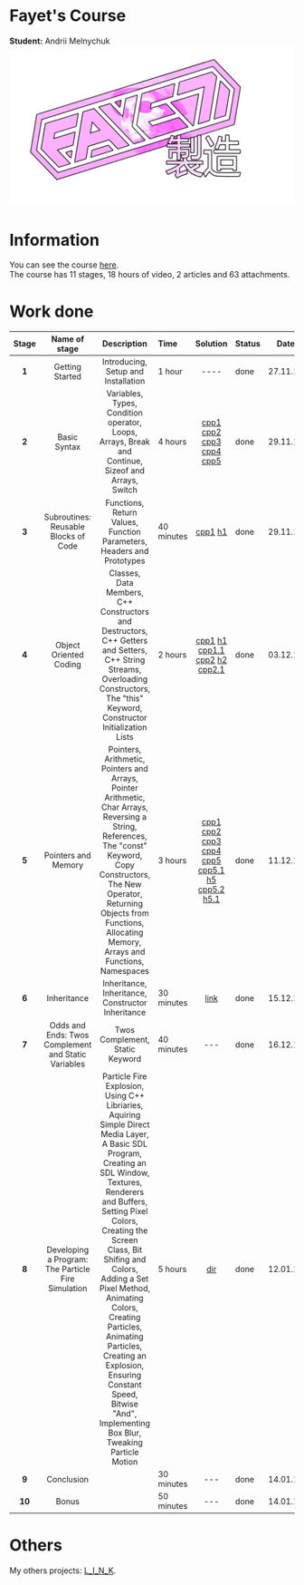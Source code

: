 # Fayet's Course  
**Student:** Andrii Melnychuk  
![logo](otherFiles/fayetprod.png)

# Information  
You can see the course [here](https://www.udemy.com/course/free-learn-c-tutorial-beginners/).  
The course has 11 stages, 18 hours of video, 2 articles and 63 attachments.

# Work done  
|**Stage**|**Name of stage**|**Description**          |**Time**|**Solution**|**Status**|**Date**
|:----------:|:---------------:|:--------------------:|:-------|:-------------:|:---------|:----------:|
|**1**|Getting Started|Introducing, Setup and Installation|1 hour|----| done|27.11.19|
|**2**|Basic Syntax|Variables, Types,  Condition operator, Loops, Arrays, Break and Continue, Sizeof and Arrays, Switch|4 hours|[cpp1](practiceFiles/Stage2/stg2prc1/stg2prc1/stg2prc1.cpp) [cpp2](practiceFiles/Stage2/stg2prc2/stg2prc2/stg2prc2.cpp) [cpp3](practiceFiles/Stage2/stg2prc3/stg2prc3/stg2prc3.cpp) [cpp4](practiceFiles/Stage2/stg2prc4/stg2prc4/stg2prc4.cpp) [cpp5](practiceFiles/Stage2/stg2prc5/stg2prc5/stg2prc5.cpp)|done|29.11.19|
|**3**|Subroutines: Reusable Blocks of Code|Functions, Return Values, Function Parameters, Headers and Prototypes|40 minutes|[cpp1](practiceFiles/Stage3/stg3prc1/stg3prc1/stg3prc1.cpp) [h1](practiceFiles/Stage3/stg3prc1/stg3prc1/utilit.h)|done|29.11.19|
|**4**|Object Oriented Coding|Classes, Data Members, C++ Constructors and Destructors, C++ Getters and Setters, C++ String Streams, Overloading Constructors, The "this" Keyword, Constructor Initialization Lists|2 hours|[cpp1](practiceFiles/Stage4/stg4prc1/stg4prc1/stg4prc1.cpp) [h1](practiceFiles/Stage4/stg4prc1/stg4prc1/Cat.h) [cpp1.1](practiceFiles/Stage4/stg4prc1/stg4prc1/Cat.cpp) [cpp2](practiceFiles/Stage4/stg4prc2/stg4prc2/stg4prc2.cpp) [h2](practiceFiles/Stage4/stg4prc2/stg4prc2/Person.h) [cpp2.1](practiceFiles/Stage4/stg4prc2/stg4prc2/Person.cpp)|done|03.12.19|
|**5**|Pointers and Memory|Pointers, Arithmetic, Pointers and Arrays, Pointer Arithmetic, Char Arrays, Reversing a String, References, The "const" Keyword, Copy Constructors, The New Operator, Returning Objects from Functions, Allocating Memory, Arrays and Functions, Namespaces|3 hours|[cpp1](practiceFiles/Stage5/stg5prc1/stg5prc1/stg5prc1.cpp) [cpp2](practiceFiles/Stage5/stg5prc2/stg5prc2/stg5prc2.cpp)  [cpp3](practiceFiles/Stage5/stg5prc3/stg5prc3/stg5prc3.cpp) [cpp4](practiceFiles/Stage5/stg5prc4/stg5prc4/stg5prc4.cpp) [cpp5](practiceFiles/Stage5/stg5prc5/stg5prc5/stg5prc5.cpp) [cpp5.1](practiceFiles/Stage5/stg5prc5/stg5prc5/Animal.cpp) [h5](practiceFiles/Stage5/stg5prc5/stg5prc5/Animal.h) [cpp5.2](practiceFiles/Stage5/stg5prc5/stg5prc5/Cat.cpp) [h5.1](practiceFiles/Stage5/stg5prc5/stg5prc5/Cat.h)|done|11.12.19|
|**6**|Inheritance|Inheritance, Inheritance, Constructor Inheritance|30 minutes|[link](https://github.com/Fayetli/Fayet-sOOPproject)|done|15.12.19|
|**7**|Odds and Ends: Twos Complement and Static Variables|Twos Complement, Static Keyword|40 minutes|---|done|16.12.19|
|**8**|Developing a Program: The Particle Fire Simulation|Particle Fire Explosion, Using C++ Libriaries, Aquiring Simple Direct Media Layer, A Basic SDL Program, Creating an SDL Window, Textures, Renderers and Buffers, Setting Pixel Colors, Creating the Screen Class, Bit Shifing and Colors, Adding a Set Pixel Method, Animating Colors, Creating Particles, Animating Particles, Creating an Explosion, Ensuring Constant Speed, Bitwise "And", Implementing Box Blur, Tweaking Particle Motion|5 hours|[dir](practiceFiles/Stage8/)|done|12.01.19|
|**9**|Conclusion||30 minutes|---|done|14.01.19|
|**10**|Bonus||50 minutes|---|done|14.01.19|


# Others
My others projects: [L_I_N_K](https://github.com/Fayetli/Fayet-sProjects).
